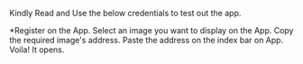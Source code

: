 Kindly Read and Use the below credentials to test out the app.

*Register on the App.
Select an image you want to display on the App.
Copy the required image's address.
Paste the address on the index bar on App.
Voila! It opens.
